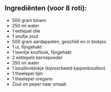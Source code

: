 ## Ingrediënten (voor 8 roti):

- 500 gram bloem
- 250 ml water
- 1 eetlepel olie
- 1 snufje zout
- 500 gram aardappelen, geschild en in blokjes
- 1 ui, fijngehakt
- 1 teentje knoflook, fijngehakt
- 2 eetlepels kerriepoeder
- 250 ml water
- 1 bouillonblokje (bijvoorbeeld kippenbouillon)
- 1 theelepel tijm
- 1 theelepel oregano
- Zout en peper naar smaak